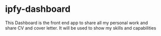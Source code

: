# ipfy-dashboard
This Dashboard is the front end app to share all my personal work and share CV and cover letter. It will be used to show my skills and capabilities
